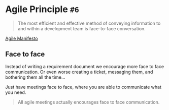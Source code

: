 # Agile Principle `#6`

> The most efficient and effective method of conveying information to
> and within a development team is face-to-face conversation.

[Agile Manifesto](https://agilemanifesto.org)

## Face to face

Instead of writing a requirement document we encourage more face to face
communication. Or even worse creating a ticket, messaging them, and
bothering them all the time...

Just have meetings face to face, where you are able to communicate what
you need.

> All agile meetings actually encourages face to face communication.
